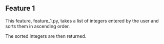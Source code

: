 ## Feature 1

This feature, feature_1.py, takes a list of integers entered by the user and sorts them in ascending order.

The sorted integers are then returned.
